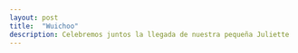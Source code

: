 ```yaml
---
layout: post
title:  "Wuichoo"
description: Celebremos juntos la llegada de nuestra pequeña Juliette 
---
```


